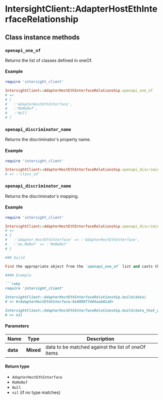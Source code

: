 # IntersightClient::AdapterHostEthInterfaceRelationship

## Class instance methods

### `openapi_one_of`

Returns the list of classes defined in oneOf.

#### Example

```ruby
require 'intersight_client'

IntersightClient::AdapterHostEthInterfaceRelationship.openapi_one_of
# =>
# [
#   :'AdapterHostEthInterface',
#   :'MoMoRef',
#   :'Null'
# ]
```

### `openapi_discriminator_name`

Returns the discriminator's property name.

#### Example

```ruby
require 'intersight_client'

IntersightClient::AdapterHostEthInterfaceRelationship.openapi_discriminator_name
# => :'class_id'
```

### `openapi_discriminator_name`

Returns the discriminator's mapping.

#### Example

```ruby
require 'intersight_client'

IntersightClient::AdapterHostEthInterfaceRelationship.openapi_discriminator_mapping
# =>
# {
#   :'adapter.HostEthInterface' => :'AdapterHostEthInterface',
#   :'mo.MoRef' => :'MoMoRef'
# }

### build

Find the appropriate object from the `openapi_one_of` list and casts the data into it.

#### Example

```ruby
require 'intersight_client'

IntersightClient::AdapterHostEthInterfaceRelationship.build(data)
# => #<AdapterHostEthInterface:0x00007fdd4aab02a0>

IntersightClient::AdapterHostEthInterfaceRelationship.build(data_that_doesnt_match)
# => nil
```

#### Parameters

| Name | Type | Description |
| ---- | ---- | ----------- |
| **data** | **Mixed** | data to be matched against the list of oneOf items |

#### Return type

- `AdapterHostEthInterface`
- `MoMoRef`
- `Null`
- `nil` (if no type matches)

